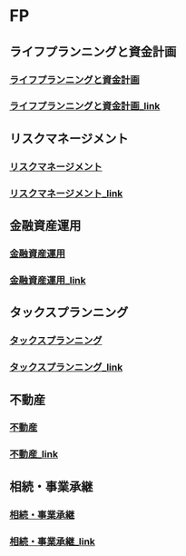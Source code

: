 # FP

## ライフプランニングと資金計画
### [ライフプランニングと資金計画](./1_base.html)
### [ライフプランニングと資金計画_link](./1_base_link.html)

## リスクマネージメント
### [リスクマネージメント](./2_risk.html)
### [リスクマネージメント_link](./2_risk_link.html)

## 金融資産運用
### [金融資産運用](./3_financial.html)
### [金融資産運用_link](./3_financial_link.html)

## タックスプランニング
### [タックスプランニング](./4_taxplanning.html)
### [タックスプランニング_link](./4_taxplanning_link.html)

## 不動産
### [不動産](./5_realestate.html)
### [不動産_link](./5_realestate_link.html)

## 相続・事業承継
### [相続・事業承継](./6_inheritance.html)
### [相続・事業承継_link](./6_inheritance_link.html)
